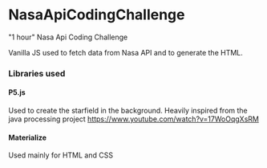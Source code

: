# NasaApiCodingChallenge
"1 hour" Nasa Api Coding Challenge

Vanilla JS used to fetch data from Nasa API and to generate the HTML.

### Libraries used

#### P5.js

Used to create the starfield in the background. Heavily inspired from the java processing project
https://www.youtube.com/watch?v=17WoOqgXsRM

#### Materialize

Used mainly for HTML and CSS
